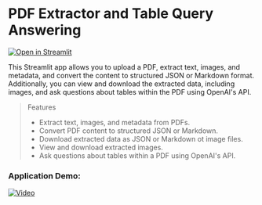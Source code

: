 # PDF Extractor and Table Query Answering

[![Open in Streamlit](https://static.streamlit.io/badges/streamlit_badge_black_white.svg)](https://aishwaryaj7-doc-parser.streamlit.app/)


This Streamlit app allows you to upload a PDF, extract text, images, and metadata, and convert the content to structured JSON or Markdown format. Additionally, you can view and download the extracted data, including images, and ask questions about tables within the PDF using OpenAI's API.

> Features
> - Extract text, images, and metadata from PDFs.
> - Convert PDF content to structured JSON or Markdown.
> - Download extracted data as JSON or Markdown ot image files.
> - View and download extracted images.
> - Ask questions about tables within a PDF using OpenAI's API.



### Application Demo:

[![Video](https://img.youtube.com/vi/XFfAS7NJs3k/maxresdefault.jpg)](https://youtu.be/XFfAS7NJs3k)

